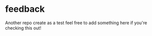 # feedback
Another repo create as a test feel free to add something here if you're checking this out!
